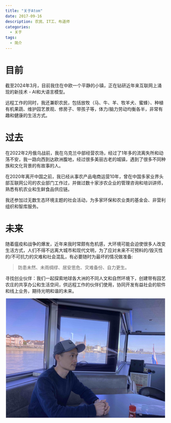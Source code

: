 ```yaml
---
title: "关于Atom"
date: 2017-09-16
description: 农民、IT工、布道师
categories:
  - 关于
tags:
  - 简介
---
```



# **目前**

截至2024年3月，目前我住在中欧一个平静的小镇，正在钻研近年来互联网上涌现的新技术 - AI和大语言模型。

远程工作的同时，我还兼职农民，包括放牧（马、牛、羊、牧羊犬、蜜蜂）、种植有机果蔬、维护园艺景观、修房子、带孩子等，体力/脑力劳动均衡各半，非常有趣和健康的生活方式。


# **过去**

在2022年2月俄乌战前，我在乌克兰中部经营农场，经过了1年多的流离失所和动荡不安，我一路向西到达欧洲腹地，经过很多美丽古老的城镇，遇到了很多不同种族和文化背景的有故事的人。

在2020年离开中国之前，我已经从事农产品电商运营10年，曾在中国多家业界头部互联网公司的农业部门工作过，并做过数十家涉农企业的管理咨询和培训讲师，熟悉有机农业和生鲜食品供应链。

我还参加过无数生态环境主题的社会活动，为多家环保和农业类的基金会、非营利组织和智库服务。


# **未来**

随着瘟疫和战争的爆发，近年来我时常颇有危机感，大环境可能会迫使很多人改变生活方式，人们不得不远离大城市和现代文明，为了应对未来不可预料的/毁灭性的/不可抗力的灾难和社会混乱，有必要随时为最坏的情况做准备:

> 防患未然、未雨绸缪、居安思危、灾难备份、自力更生。

寻找创业伙伴：我们一起探索地球各大洲的不同人文和自然环境下，创建带有园艺农庄的共享办公和生活空间，供远程工作的伙伴们使用，协同开发有益社会的软件和线上业务，期待光明和谐的未来。

<center><img src="/images/atom-s.jpg" width="500" alt="照片：航行在莱茵河 2022年4月"></center>